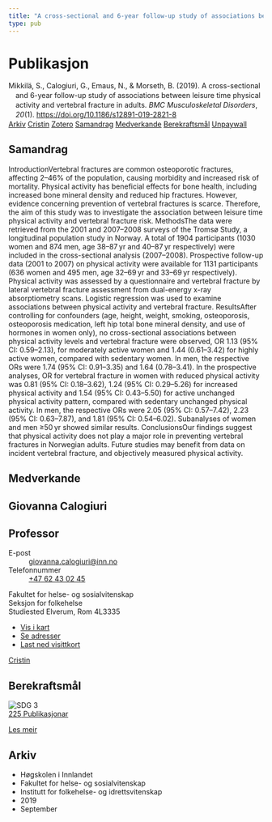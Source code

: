 ```yaml
---
title: "A cross-sectional and 6-year follow-up study of associations between leisure time physical activity and vertebral fracture in adults"
type: pub
---
```

<h1>Publikasjon</h1>
<article id="csl-bib-container-6A7B5QFT" class="csl-bib-container">
  <div class="csl-bib-body" style="line-height: 1.35; padding-left: 1em; text-indent:-1em;">
  <div class="csl-entry">Mikkil&#xE4;, S., Calogiuri, G., Emaus, N., &amp; Morseth, B. (2019). A cross-sectional and 6-year follow-up study of associations between leisure time physical activity and vertebral fracture in adults. <i>BMC Musculoskeletal Disorders</i>, <i>20</i>(1). <a href="https://doi.org/10.1186/s12891-019-2821-8">https://doi.org/10.1186/s12891-019-2821-8</a></div>
</div>
  <div class="csl-bib-buttons">
    <a href="#taxonomy-article-6A7B5QFT" class="csl-bib-button">Arkiv</a>
    <a href="https://app.cristin.no/results/show.jsf?id=1726979" alt="Cristin URL" class="csl-bib-button">Cristin</a>
    <a href="http://zotero.org/groups/5022929/items/6A7B5QFT" alt="Zotero URL" class="csl-bib-button">Zotero</a>
    <a href="#abstract-article-6A7B5QFT" class="csl-bib-button">Samandrag</a>
    <a href="#contributors-article-6A7B5QFT" class="csl-bib-button">Medverkande</a>
    <a href="#sdg-article-6A7B5QFT" class="csl-bib-button">Berekraftsmål</a>
    <a href="https://bmcmusculoskeletdisord.biomedcentral.com/track/pdf/10.1186/s12891-019-2821-8" class="csl-bib-button">Unpaywall</a>
  </div>
  <div id="csl-bib-meta-container-6A7B5QFT"></div>
</article>
<div id="csl-bib-meta-6A7B5QFT" class="csl-bib-meta">
  <article id="abstract-article-6A7B5QFT" class="abstract-article">
    <h1>Samandrag</h1>
    IntroductionVertebral fractures are common osteoporotic fractures, affecting 2–46% of the population, causing morbidity and increased risk of mortality. Physical activity has beneficial effects for bone health, including increased bone mineral density and reduced hip fractures. However, evidence concerning prevention of vertebral fractures is scarce. Therefore, the aim of this study was to investigate the association between leisure time physical activity and vertebral fracture risk. MethodsThe data were retrieved from the 2001 and 2007–2008 surveys of the Tromsø Study, a longitudinal population study in Norway. A total of 1904 participants (1030 women and 874 men, age 38–87 yr and 40–87 yr respectively) were included in the cross-sectional analysis (2007–2008). Prospective follow-up data (2001 to 2007) on physical activity were available for 1131 participants (636 women and 495 men, age 32–69 yr and 33–69 yr respectively). Physical activity was assessed by a questionnaire and vertebral fracture by lateral vertebral fracture assessment from dual-energy x-ray absorptiometry scans. Logistic regression was used to examine associations between physical activity and vertebral fracture. ResultsAfter controlling for confounders (age, height, weight, smoking, osteoporosis, osteoporosis medication, left hip total bone mineral density, and use of hormones in women only), no cross-sectional associations between physical activity levels and vertebral fracture were observed, OR 1.13 (95% CI: 0.59–2.13), for moderately active women and 1.44 (0.61–3.42) for highly active women, compared with sedentary women. In men, the respective ORs were 1.74 (95% CI: 0.91–3.35) and 1.64 (0.78–3.41). In the prospective analyses, OR for vertebral fracture in women with reduced physical activity was 0.81 (95% CI: 0.18–3.62), 1.24 (95% CI: 0.29–5.26) for increased physical activity and 1.54 (95% CI: 0.43–5.50) for active unchanged physical activity pattern, compared with sedentary unchanged physical activity. In men, the respective ORs were 2.05 (95% CI: 0.57–7.42), 2.23 (95% CI: 0.63–7.87), and 1.81 (95% CI: 0.54–6.02). Subanalyses of women and men ≥50 yr showed similar results. ConclusionsOur findings suggest that physical activity does not play a major role in preventing vertebral fractures in Norwegian adults. Future studies may benefit from data on incident vertebral fracture, and objectively measured physical activity.
  </article>
  <article id="contributors-article-6A7B5QFT" class="contributors-article">
    <h1>Medverkande</h1>
    <div class="personas">
<div class="vrtx-hinn-person-card">
<div class="photo">
<i class="lar la-user-circle missing-person"></i>
</div>
<div class="info">
<hgroup><h1>Giovanna Calogiuri</h1>
<h2>Professor</h2>
</hgroup><dl>
<dt>E-post</dt>
<dd>
<a href="mailto:giovanna.calogiuri@inn.no">giovanna.calogiuri@inn.no</a>
</dd>
<dt>Telefonnummer</dt>
<dd><a href="tel:+4762430245">
+47 62 43 02 45
</a></dd>
</dl>
<p>
Fakultet for helse- og sosialvitenskap<br>
Seksjon for folkehelse<br>
Studiested Elverum,
Rom 4L3335
</p>
<ul class="vrtx-hinn-links">
<li><a href="https://www.google.com/maps?q=60.88177,11.53669">Vis i kart</a></li>
<li><a href="https://www.inn.no/finn-en-ansatt/giovanna-calogiuri.html#vrtx-hinn-addresses">Se adresser</a></li>
<li><a href="https://www.inn.no/finn-en-ansatt/giovanna-calogiuri.html?vrtx=vcf">Last ned visittkort</a></li>
</ul>
</div>
</div>
<a href="https://app.cristin.no/persons/show.jsf?id=358086" alt="Cristin URL" class="personas-cristin">Cristin</a>
</div>
  </article>
  <article id="sdg-article-6A7B5QFT" class="sdg-article">
    <h1>Berekraftsmål</h1>
    <div class="sdg-container"><div id="sdg3" class="sdg">
<img src="{{< params subfolder >}}images/sdg/sdg03_no.png" class="image" alt="SDG 3">
<div class="sdg-overlay">
<a href="{{< params subfolder >}}no/archive/?sdg=3#archive" class="sdg-publication-count"><span>225</span> Publikasjonar</a>
<p><a href="https://www.fn.no/om-fn/fns-baerekraftsmaal/god-helse-og-livskvalitet?lang=nno-NO" class="sdg-read-more">Les meir</a></p>
</div>
</div></div>
  </article>
  <article id="taxonomy-article-6A7B5QFT" class="taxonomy-article">
    <h1>Arkiv</h1>
    <ul>
      <li>Høgskolen i Innlandet</li>
      <li>Fakultet for helse- og sosialvitenskap</li>
      <li>Institutt for folkehelse- og idrettsvitenskap</li>
      <li>2019</li>
      <li>September</li>
    </ul>
  </article>
</div>
